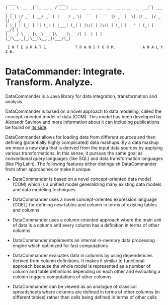 
     ____        _         ____                                     _
    |  _ \  __ _| |_ __ _ / ___| ___  __  __ __  __  __ _ __  _  __| | ___  _ __ 
    | | | |/ _` | __/ _` | |    / _ \|  `´  |  `´  |/ _` |  \| |/ _  |/ _ \| '__/
    | |_| | (_| | || (_| | |___| (_| | |\/| | |\/| | (_| |   ' | (_| |  __/| |
    |____/ \__,_|\__\__,_|\____|\___/|_|  |_|_|  |_|\__,_|_|\__|\__,_|\___/|_|

	 I N T E G R A T E.            T R A N S F O R M.            A N A L Y Z E.

# DataCommander: Integrate. Transform. Analyze. 

DataCommander is a Java library for data integration, transformation and analysis. 

DataCommander is based on a novel approach to data modeling, called the concept-oriented model of data (COM). This model has been developed by Alexandr Savinov and more information about it can including publications be found on [its side](http://conceptoriented.org). 

DataCommander allows for loading data from different sources and then defining (potentially highly complicated) data mashups. By a data mashup we mean a new data that is derived from the input data sources by applying various transformations. In this sense, it pursues the same goal as conventional query languages (like SQL) and data transformation languages (like Pig Latin). The following features either distinguish DataCommander from other approaches or make it unique: 

* DataCommander is based on a novel concept-oriented data model (COM) which is a unified model generalizing many existing data models and data modeling techniques 

* DataCommander uses a novel concept-oriented expression language (COEL) for defining new tables and column in terms of existing tables and columns 

* DataCommander uses a column-oriented approach where the main unit of data is a column and every column has a definition in terms of other columns 

* DataCommander implements an internal in-memory data processing engine which optimized for fast computations 

* DataCommander evaluates data in columns by using dependencies derived from column definitions. It makes it similar to functional approach because the whole model is represented as a number of column and table definitions depending on each other and evaluating a column triggers computations of other columns 

* DataCommander can be viewed as an analogue of classical spreadsheets where columns are defined in terms of other columns (in different tables) rather than cells being defined in terms of other cells
